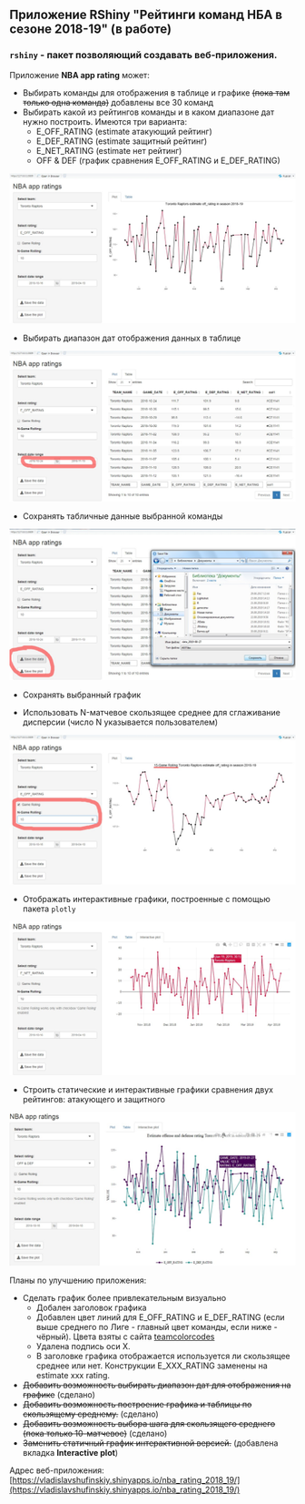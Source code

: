 ## Приложение RShiny "Рейтинги команд НБА в сезоне 2018-19" (в работе)

### ```rshiny``` - пакет позволяющий создавать веб-приложения.

Приложение **NBA app rating** может:

* Выбирать команды для отображения в таблице и графике ~~(пока там только одна команда)~~ добавлены все 30 команд
* Выбирать какой из рейтингов команды и в каком диапазоне дат нужно построить. Имеются три варианта:
  * E_OFF_RATING (estimate атакующий рейтинг)
  * E_DEF_RATING (estimate защитный рейтинг)
  * E_NET_RATING (estimate нет рейтинг)
  * OFF & DEF (график сравнения E_OFF_RATING и E_DEF_RATING)

![](image/plot.jpg)
 
* Выбирать диапазон дат отображения данных в таблице

![](image/table.jpg)

* Сохранять табличные данные выбранной команды

![](image/save.jpg)

* Сохранять выбранный график

* Использовать N-матчевое скользящее среднее для сглаживание дисперсии (число N указывается пользователем)

![](image/rolling.jpg)

* Отображать интерактивные графики, построенные с помощью пакета ```plotly```

![](image/interactive_charts.jpg)

* Строить статические и интерактивные графики сравнения двух рейтингов: атакующего и защитного

![](image/two_plots.jpg)

Планы по улучшению приложения:

* Сделать график более привлекательным визуально
  * Добален заголовок графика
  * Добавлен цвет линий для E_OFF_RATING и E_DEF_RATING (если выше среднего по Лиге - главный цвет команды, если ниже - чёрный). Цвета взяты с сайта [teamcolorcodes](https://teamcolorcodes.com/)
  * Удалена подпись оси X.
  * В заголовке графика отображается используется ли скользящее среднее или нет. Конструкции E_ХХХ_RATING заменены на estimate xxx rating.
* ~~Добавить возможность выбирать диапазон дат для отображения на графике~~ (сделано)
* ~~Добавить возможность построение графика и таблицы по скользящему среднему.~~ (сделано)
* ~~Добавить возможность выбора шага для скользящего среднего (пока только 10-матчевое)~~ (сделано)
* ~~Заменить статичный график интерактивной версией.~~ (добавлена вкладка **Interactive plot**)

Адрес веб-приложения: [https://vladislavshufinskiy.shinyapps.io/nba_rating_2018_19/](https://vladislavshufinskiy.shinyapps.io/nba_rating_2018_19/)
